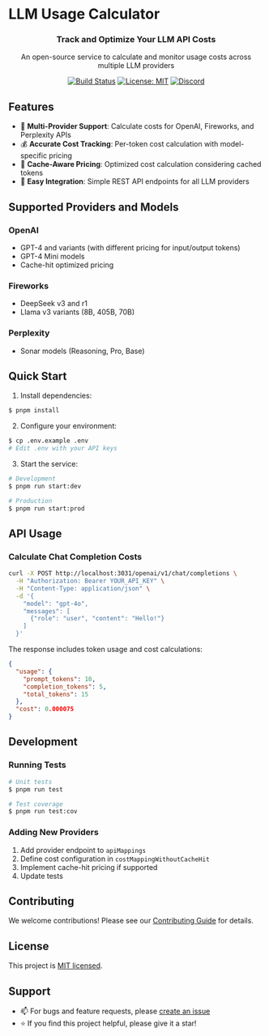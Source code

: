 # LLM Usage Calculator

<p align="center">
  <h3 align="center">Track and Optimize Your LLM API Costs</h3>
  <p align="center">An open-source service to calculate and monitor usage costs across multiple LLM providers</p>
</p>

<p align="center">
  <a href="https://github.com/your-username/llm-usage-cal/actions"><img src="https://github.com/your-username/llm-usage-cal/actions/workflows/main.yml/badge.svg" alt="Build Status"></a>
  <a href="https://opensource.org/licenses/MIT"><img src="https://img.shields.io/badge/License-MIT-yellow.svg" alt="License: MIT"></a>
  <a href="https://discord.gg/your-discord"><img src="https://img.shields.io/discord/your-discord-id?color=7289da&label=Discord&logo=discord&logoColor=white" alt="Discord"></a>
</p>

## Features

- 🌟 **Multi-Provider Support**: Calculate costs for OpenAI, Fireworks, and Perplexity APIs
- 💰 **Accurate Cost Tracking**: Per-token cost calculation with model-specific pricing
- 🚀 **Cache-Aware Pricing**: Optimized cost calculation considering cached tokens
- 🔌 **Easy Integration**: Simple REST API endpoints for all LLM providers

## Supported Providers and Models

### OpenAI
- GPT-4 and variants (with different pricing for input/output tokens)
- GPT-4 Mini models
- Cache-hit optimized pricing

### Fireworks
- DeepSeek v3 and r1
- Llama v3 variants (8B, 405B, 70B)

### Perplexity
- Sonar models (Reasoning, Pro, Base)

## Quick Start

1. Install dependencies:
```bash
$ pnpm install
```

2. Configure your environment:
```bash
$ cp .env.example .env
# Edit .env with your API keys
```

3. Start the service:
```bash
# Development
$ pnpm run start:dev

# Production
$ pnpm run start:prod
```

## API Usage

### Calculate Chat Completion Costs

```bash
curl -X POST http://localhost:3031/openai/v1/chat/completions \
  -H "Authorization: Bearer YOUR_API_KEY" \
  -H "Content-Type: application/json" \
  -d '{
    "model": "gpt-4o",
    "messages": [
      {"role": "user", "content": "Hello!"}
    ]
  }'
```

The response includes token usage and cost calculations:
```json
{
  "usage": {
    "prompt_tokens": 10,
    "completion_tokens": 5,
    "total_tokens": 15
  },
  "cost": 0.000075
}
```

## Development

### Running Tests

```bash
# Unit tests
$ pnpm run test

# Test coverage
$ pnpm run test:cov
```

### Adding New Providers

1. Add provider endpoint to `apiMappings`
2. Define cost configuration in `costMappingWithoutCacheHit`
3. Implement cache-hit pricing if supported
4. Update tests

## Contributing

We welcome contributions! Please see our [Contributing Guide](CONTRIBUTING.md) for details.

## License

This project is [MIT licensed](LICENSE).

## Support

- 📫 For bugs and feature requests, please [create an issue](https://github.com/your-username/llm-usage-cal/issues)
- ⭐ If you find this project helpful, please give it a star!
